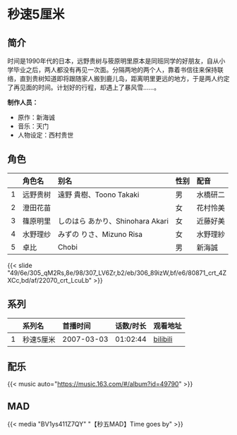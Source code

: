 # 秒速5厘米


## 简介

时间是1990年代的日本，远野贵树与筱原明里原本是同班同学的好朋友，自从小学毕业之后，两人都没有再见一次面。分隔两地的两个人，靠着书信往来保持联络，直到贵树知道即将跟随家人搬到鹿儿岛，距离明里更远的地方，于是两人约定了再见面的时间。计划好的行程，却遇上了暴风雪……。

**制作人员：**
- 原作：新海诚
- 音乐：天门
- 人物设定：西村贵世

## 角色

|     |   角色名   |   别名  | 性别 |  配音  |
|:--- |:------  |:----      |:---  |:--   |
| 1 | 远野贵树 | 遠野 貴樹、Toono Takaki | 男 | 水橋研二 |
| 2 | 澄田花苗 |  | 女 | 花村怜美 |
| 3 | 篠原明里 | しのはら あかり、Shinohara Akari | 女 | 近藤好美 |
| 4 | 水野理纱 | みずの りさ、Mizuno Risa | 女 | 水野理紗 |
| 5 | 卓比 | Chobi | 男 | 新海誠 |

{{< slide "49/6e/305_qM2Rs,8e/98/307_LV6Zr,b2/eb/306_89izW,bf/e6/80871_crt_4ZXCc,bd/af/22070_crt_LcuLb" >}}

## 系列

|     | 系列名   | 首播时间       | 话数/时长    | 观看地址                                                     |
| :-- | :---- | :--------- | :------- | :------------------------------------------------------- |
| 1   | 秒速5厘米 | 2007-03-03 | 01:02:44 | [bilibili](https://www.bilibili.com/bangumi/play/ss2688) |

## 配乐

{{< music auto="https://music.163.com/#/album?id=49790" >}}

## MAD

{{< media  "BV1ys411Z7QY"
"【秒五MAD】Time goes by"  >}}
